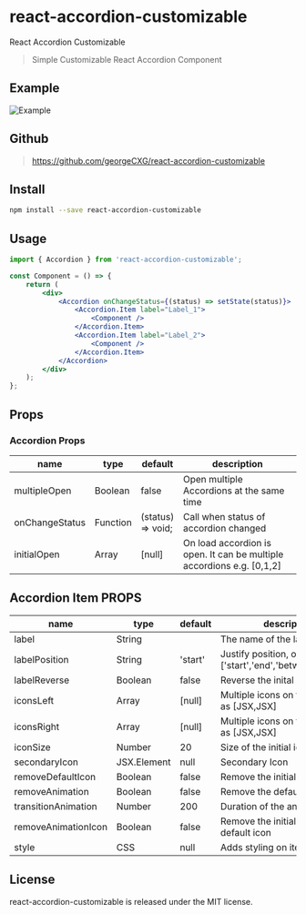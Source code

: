 # react-accordion-customizable

React Accordion Customizable

> Simple Customizable React Accordion Component

## Example

![Example](https://media3.giphy.com/media/jpyk9H0eFUR9jU9PKJ/giphy.gif?cid=790b76110b2cd1359552211dcd78f38768bf1f9d30c930be&rid=giphy.gif&ct=g)

## Github

> https://github.com/georgeCXG/react-accordion-customizable

## Install

```bash
npm install --save react-accordion-customizable
```

## Usage

```jsx
import { Accordion } from 'react-accordion-customizable';

const Component = () => {
    return (
        <div>
            <Accordion onChangeStatus={(status) => setState(status)}>
                <Accordion.Item label="Label_1">
                    <Component />
                </Accordion.Item>
                <Accordion.Item label="Label_2">
                    <Component />
                </Accordion.Item>
            </Accordion>
        </div>
    );
};
```

## Props

### Accordion Props

<table class="table table-bordered table-striped">
    <thead>
    <tr>
        <th style="width: 100px;">name</th>
        <th style="width: 50px;">type</th>
        <th style="width: 50px;">default</th>
        <th>description</th>
    </tr>
    </thead>
    <tbody>
        <tr>
          <td>multipleOpen</td>
          <td>Boolean</td>
          <td>false</td>
          <td>Open multiple Accordions at the same time</td>
        </tr>
        <tr>
          <td>onChangeStatus</td>
          <td>Function</td>
          <td>(status) => void;</td>
          <td>Call when status of accordion changed</td>
        </tr>
        <tr>
          <td>initialOpen</td>
          <td>Array</td>
          <td>[null]</td>
          <td>On load accordion is open. It can be multiple accordions e.g. [0,1,2]</td>
        </tr>
    </tbody>
</table>

## Accordion Item PROPS

<table class="table table-bordered table-striped">
    <thead>
    <tr>
        <th style="width: 100px;">name</th>
        <th style="width: 50px;">type</th>
        <th style="width: 50px;">default</th>
        <th>description</th>
    </tr>
    </thead>
    <tbody>
        <tr>
          <td>label</td>
          <td>String</td>
          <td></td>
          <td>The name of the label</td>
        </tr>
        <tr>
          <td>labelPosition</td>
          <td>String</td>
          <td>'start'</td>
          <td>Justify position, options ['start','end','between','center']</td>
        </tr>
        <tr>
          <td>labelReverse</td>
          <td>Boolean</td>
          <td>false</td>
          <td>Reverse the inital position</td>
        </tr>
        <tr>
          <td>iconsLeft</td>
          <td>Array</td>
          <td>[null]</td>
          <td>Multiple icons on the left side as [JSX,JSX]</td>
        </tr>
        <tr>
          <td>iconsRight</td>
          <td>Array</td>
          <td>[null]</td>
          <td>Multiple icons on the right side as [JSX,JSX]</td>
        </tr>
        <tr>
          <td>iconSize</td>
          <td>Number</td>
          <td>20</td>
          <td>Size of the initial icon</td>
        </tr>
        <tr>
          <td>secondaryIcon</td>
          <td>JSX.Element</td>
          <td>null</td>
          <td>Secondary Icon</td>
        </tr>
        <tr>
          <td>removeDefaultIcon</td>
          <td>Boolean</td>
          <td>false</td>
          <td>Remove the initial default icon</td>
        </tr>
        <tr>
          <td>removeAnimation</td>
          <td>Boolean</td>
          <td>false</td>
          <td>Remove the default animation</td>
        </tr>
        <tr>
          <td>transitionAnimation</td>
          <td>Number</td>
          <td>200</td>
          <td>Duration of the animation in MS</td>
        </tr>
        <tr>
          <td>removeAnimationIcon</td>
          <td>Boolean</td>
          <td>false</td>
          <td>Remove the initial animation on default icon</td>
        </tr>
        <tr>
          <td>style</td>
          <td>CSS</td>
          <td>null</td>
          <td>Adds styling on item accordion</td>
        </tr>
    </tbody>
</table>

## License

react-accordion-customizable is released under the MIT license.
